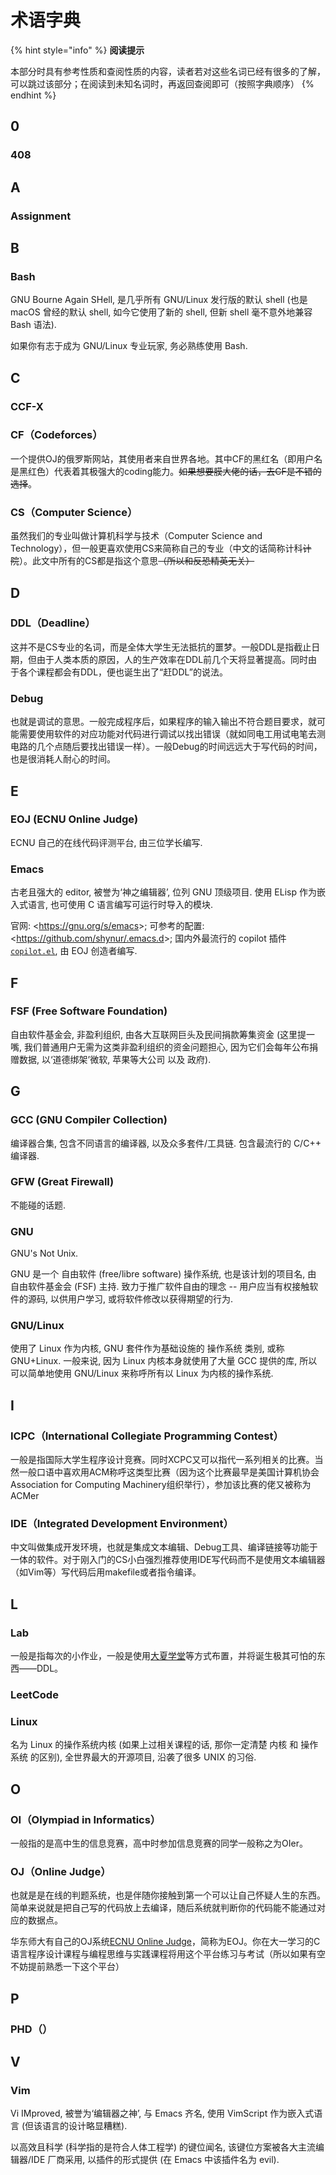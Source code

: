 # 术语字典

{% hint style="info" %}
**阅读提示**

本部分时具有参考性质和查阅性质的内容，读者若对这些名词已经有很多的了解，可以跳过该部分；在阅读到未知名词时，再返回查阅即可（按照字典顺序）
{% endhint %}

## 0

### 408

## A

### Assignment

## B

### Bash

GNU Bourne Again SHell, 是几乎所有 GNU/Linux 发行版的默认 shell (也是 macOS 曾经的默认 shell, 如今它使用了新的 shell, 但新 shell 毫不意外地兼容 Bash 语法).

如果你有志于成为 GNU/Linux 专业玩家, 务必熟练使用 Bash.

## C

### CCF-X

### CF（Codeforces）

一个提供OJ的俄罗斯网站，其使用者来自世界各地。其中CF的黑红名（即用户名是黑红色）代表着其极强大的coding能力。~~如果想要膜大佬的话，去CF是不错的选择~~。

### CS（Computer Science）

虽然我们的专业叫做计算机科学与技术（Computer Science and Technology），但一般更喜欢使用CS来简称自己的专业（中文的话简称计科~~计院~~）。此文中所有的CS都是指这个意思~~（所以和反恐精英无关）~~

## D

### DDL（Deadline）

这并不是CS专业的名词，而是全体大学生无法抵抗的噩梦。一般DDL是指截止日期，但由于人类本质的原因，人的生产效率在DDL前几个天将显著提高。同时由于各个课程都会有DDL，便也诞生出了“赶DDL”的说法。

### Debug

也就是调试的意思。一般完成程序后，如果程序的输入输出不符合题目要求，就可能需要使用软件的对应功能对代码进行调试以找出错误（就如同电工用试电笔去测电路的几个点随后要找出错误一样）。一般Debug的时间远远大于写代码的时间，也是很消耗人耐心的时间。

## E

### EOJ (ECNU Online Judge)

ECNU 自己的在线代码评测平台, 由三位学长编写.

### Emacs

古老且强大的 editor, 被誉为‘神之编辑器’, 位列 GNU 顶级项目.
使用 ELisp 作为嵌入式语言, 也可使用 C 语言编写可运行时导入的模块.

官网: \<<https://gnu.org/s/emacs>\>;
可参考的配置: \<<https://github.com/shynur/.emacs.d>\>;
国内外最流行的 copilot 插件 [`copilot.el`](https://github.com/zerolfx/copilot.el), 由 EOJ 创造者编写.

## F

### FSF (Free Software Foundation)

自由软件基金会, 非盈利组织, 由各大互联网巨头及民间捐款筹集资金 (这里提一嘴, 我们普通用户无需为这类非盈利组织的资金问题担心, 因为它们会每年公布捐赠数据, 以‘道德绑架’微软, 苹果等大公司 以及 政府).

## G

### GCC (GNU Compiler Collection)

编译器合集, 包含不同语言的编译器, 以及众多套件/工具链.
包含最流行的 C/C++ 编译器.

### GFW (Great Firewall)

不能碰的话题.

### GNU

GNU's Not Unix.

GNU 是一个 自由软件 (free/libre software) 操作系统, 也是该计划的项目名, 由 自由软件基金会 (FSF) 主持.
致力于推广软件自由的理念 -- 用户应当有权接触软件的源码, 以供用户学习, 或将软件修改以获得期望的行为.

### GNU/Linux

使用了 Linux 作为内核, GNU 套件作为基础设施的 操作系统 类别, 或称 GNU+Linux.
一般来说, 因为 Linux 内核本身就使用了大量 GCC 提供的库, 所以可以简单地使用 GNU/Linux 来称呼所有以 Linux 为内核的操作系统.

## I

### ICPC（International Collegiate Programming Contest）

一般是指国际大学生程序设计竞赛。同时XCPC又可以指代一系列相关的比赛。当然一般口语中喜欢用ACM称呼这类型比赛（因为这个比赛最早是美国计算机协会Association for Computing Machinery组织举行），参加该比赛的佬又被称为ACMer

### IDE（Integrated Development Environment）

中文叫做集成开发环境，也就是集成文本编辑、Debug工具、编译链接等功能于一体的软件。对于刚入门的CS小白强烈推荐使用IDE写代码而不是使用文本编辑器（如Vim等）写代码后用makefile或者指令编译。

## L

### Lab

一般是指每次的小作业，一般是使用[大夏学堂](https://elearning.ecnu.edu.cn/)等方式布置，并将诞生极其可怕的东西——DDL。

### LeetCode

### Linux

名为 Linux 的操作系统内核 (如果上过相关课程的话, 那你一定清楚 内核 和 操作系统 的区别), 全世界最大的开源项目, 沿袭了很多 UNIX 的习俗.

## O

### OI（Olympiad in Informatics）

一般指的是高中生的信息竞赛，高中时参加信息竞赛的同学一般称之为OIer。

### OJ（Online Judge）

也就是是在线的判题系统，也是伴随你接触到第一个可以让自己怀疑人生的东西。简单来说就是把自己写的代码放上去编译，随后系统就判断你的代码能不能通过对应的数据点。

华东师大有自己的OJ系统[ECNU Online Judge](https://acm.ecnu.edu.cn/)，简称为EOJ。你在大一学习的C语言程序设计课程与编程思维与实践课程将用这个平台练习与考试（所以如果有空不妨提前熟悉一下这个平台）

## P

### PHD（）

## V

### Vim

Vi IMproved, 被誉为‘编辑器之神’, 与 Emacs 齐名, 使用 VimScript 作为嵌入式语言 (但该语言的设计略显糟糕).

以高效且科学 (科学指的是符合人体工程学) 的键位闻名, 该键位方案被各大主流编辑器/IDE 厂商采用, 以插件的形式提供 (在 Emacs 中该插件名为 evil).
